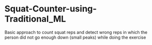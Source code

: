 # Squat-Counter-using-Traditional_ML
Basic approach to count squat reps and detect wrong reps in which the person did not go enough down (small peaks) while doing the exercise
